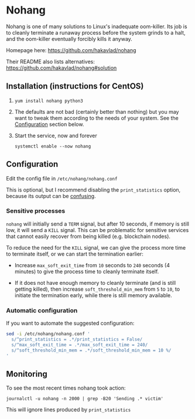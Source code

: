 # Nohang

Nohang is one of many solutions to Linux's inadequate oom-killer. Its job is to cleanly terminate a runaway process before the system grinds to a halt, and the oom-killer eventually forcibly kills it anyway.

Homepage here: https://github.com/hakavlad/nohang

Their README also lists alternatives: https://github.com/hakavlad/nohang#solution

## Installation (instructions for CentOS)

1. `yum install nohang python3`

2. The defaults are not bad (certainly better than nothing) but you may want to tweak them according to the needs of your system. See the [Configuration](#Configuration) section below.

3. Start the service, now and forever

   `systemctl enable --now nohang`

## Configuration

Edit the config file in `/etc/nohang/nohang.conf`

This is optional, but I recommend disabling the `print_statistics` option, because its output can be [confusing](https://github.com/hakavlad/nohang/issues/128).

### Sensitive processes

`nohang` will initially send a `TERM` signal, but after 10 seconds, if memory is still low, it will send a `KILL` signal. This can be problematic for sensitive services that cannot easily recover from being killed (e.g. blockchain nodes).

To reduce the need for the `KILL` signal, we can give the process more time to terminate itself, or we can start the termination earlier:

- Increase `max_soft_exit_time` from `10` seconds to `240` seconds (4 minutes) to give the process time to cleanly terminate itself.

- If it does not have enough memory to cleanly terminate (and is still getting killed), then increase `soft_threshold_min_mem` from `5` to `10`, to initiate the termination early, while there is still memory available.

### Automatic configuration

If you want to automate the suggested configuration:

```bash
sed -i /etc/nohang/nohang.conf '
  s/^print_statistics = .*/print_statistics = False/
  s/^max_soft_exit_time = .*/max_soft_exit_time = 240/
  s/^soft_threshold_min_mem = .*/soft_threshold_min_mem = 10 %/
'
```

## Monitoring

To see the most recent times nohang took action:

```
journalctl -u nohang -n 2000 | grep -B20 'Sending .* victim'
```

This will ignore lines produced by `print_statistics`
